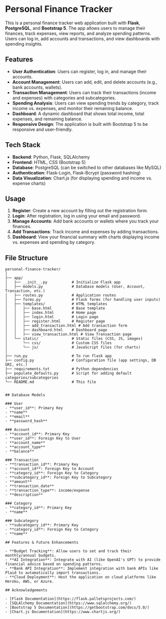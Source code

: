# Personal Finance Tracker

This is a personal finance tracker web application built with **Flask**, **PostgreSQL**, and **Bootstrap 5**. The app allows users to manage their finances, track expenses, view reports, and analyze spending patterns. Users can log in, add accounts and transactions, and view dashboards with spending insights.

## Features

- **User Authentication**: Users can register, log in, and manage their accounts.
- **Account Management**: Users can add, edit, and delete accounts (e.g., bank accounts, wallets).
- **Transaction Management**: Users can track their transactions (income and expenses) with categories and subcategories.
- **Spending Analysis**: Users can view spending trends by category, track income vs. expenses, and monitor their remaining balance.
- **Dashboard**: A dynamic dashboard that shows total income, total expenses, and remaining balance.
- **Responsive Design**: The application is built with Bootstrap 5 to be responsive and user-friendly.

## Tech Stack

- **Backend**: Python, Flask, SQLAlchemy
- **Frontend**: HTML, CSS (Bootstrap 5)
- **Database**: PostgreSQL (can be switched to other databases like MySQL)
- **Authentication**: Flask-Login, Flask-Bcrypt (password hashing)
- **Data Visualization**: Chart.js (for displaying spending and income vs. expense charts)

## Usage

1. **Register**: Create a new account by filling out the registration form.
2. **Login**: After registration, log in using your email and password.
3. **Manage Accounts**: Add bank accounts or wallets where you track your finances.
4. **Add Transactions**: Track income and expenses by adding transactions.
5. **Dashboard**: View your financial summary with charts displaying income vs. expenses and spending by category.

## File Structure

```plaintext
personal-finance-tracker/
│
├── app/
│   ├── __init__.py           # Initialize Flask app
│   ├── models.py             # Database models (User, Account, Transaction, etc.)
│   ├── routes.py             # Application routes
│   ├── forms.py              # Flask forms (for handling user inputs)
│   ├── templates/            # HTML templates
│   │   ├── base.html         # Base template
│   │   ├── index.html        # Home page
│   │   ├── login.html        # Login page
│   │   ├── register.html     # Register page
│   │   ├── add_transaction.html # Add transaction form
│   │   ├── dashboard.html    # Dashboard page
│   │   ├── view_transaction.html # View Transaction page
│   └── static/               # Static files (CSS, JS, images)
│       └── css/              # Custom CSS files
│       └── js/               # JavaScript files (for charts)
│
├── run.py                    # To run flask app
├── config.py                 # Configuration file (app settings, DB URI, etc.)
├── requirements.txt          # Python dependencies
├── populate_defaults.py      # Script for adding default categories/subcategories
└── README.md                 # This file


## Database Models

### User
- **user_id**: Primary Key
- **name**
- **email**
- **password_hash**

### Account
- **account_id**: Primary Key
- **user_id**: Foreign Key to User
- **account_name**
- **account_type**
- **balance**

### Transaction
- **transaction_id**: Primary Key
- **account_id**: Foreign Key to Account
- **category_id**: Foreign Key to Category
- **subcategory_id**: Foreign Key to Subcategory
- **amount**
- **transaction_date**
- **transaction_type**: income/expense
- **description**

### Category
- **category_id**: Primary Key
- **name**

### Subcategory
- **subcategory_id**: Primary Key
- **category_id**: Foreign Key to Category
- **name**

## Features & Future Enhancements

- **Budget Tracking**: Allow users to set and track their monthly/annual budgets.
- **AI Integration**: Integrate with AI (like OpenAI's GPT) to provide financial advice based on spending patterns.
- **Bank API Integration**: Implement integration with bank APIs like Plaid to automatically import transactions.
- **Cloud Deployment**: Host the application on cloud platforms like Heroku, AWS, or Azure.

## Acknowledgements

- [Flask Documentation](https://flask.palletsprojects.com/)
- [SQLAlchemy Documentation](https://www.sqlalchemy.org/)
- [Bootstrap 5 Documentation](https://getbootstrap.com/docs/5.0/)
- [Chart.js Documentation](https://www.chartjs.org/)
